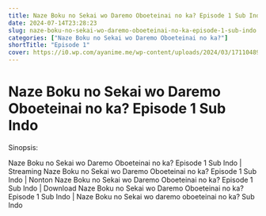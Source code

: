 ```yaml
---
title: Naze Boku no Sekai wo Daremo Oboeteinai no ka? Episode 1 Sub Indo
date: 2024-07-14T23:28:23
slug: naze-boku-no-sekai-wo-daremo-oboeteinai-no-ka-episode-1-sub-indo
categories: ["Naze Boku no Sekai wo Daremo Oboeteinai no ka?"]
shortTitle: "Episode 1"
cover: https://i0.wp.com/ayanime.me/wp-content/uploads/2024/03/1711048943-4283-140984.jpg
---
```


# Naze Boku no Sekai wo Daremo Oboeteinai no ka? Episode 1 Sub Indo

<iframe-loader iframe-src1="https://play.ayanime.me/include/fluidplayer/fluidplayer.php?VideoSrc1=https%3A%2F%2Fdrive.google.com%2Ffile%2Fd%2F1wT_WwZTx9gnaZOL0QTTixn7lVnLEtpmb%2Fview%3Fusp%3Ddrive_link&VideoType1=video%2Fmp4&VideoQuality1=480p&VideoSrc2=https%3A%2F%2Fdrive.google.com%2Ffile%2Fd%2F1j26ZPOXctn8vMAIj9kxBGFBvj2VB0KNP%2Fview%3Fusp%3Ddrive_link&VideoType2=video%2Fmp4&VideoQuality2=720p&VideoSrc3=https%3A%2F%2Fdrive.google.com%2Ffile%2Fd%2F1lO4UpKJnfL4kKV3iPhlZlO8mR7-WCyAI%2Fview%3Fusp%3Ddrive_link&VideoType3=video%2Fmp4&VideoQuality3=1080p&VideoSrc4=&VideoType4=&VideoQuality4=&VideoPoster=&VideoTrack1=&kind1=&srclang1=&label1=&default1=&VideoTrack2=&kind2=&srclang2=&label2=&default2=&player=fluid+player&server=Drive+API&api=&width=100%25&height=900px" iframe-src2="https://drive.google.com/file/d/1lO4UpKJnfL4kKV3iPhlZlO8mR7-WCyAI/preview"></iframe-loader>

Sinopsis:
<p>Naze Boku no Sekai wo Daremo Oboeteinai no ka? Episode 1 Sub Indo | Streaming Naze Boku no Sekai wo Daremo Oboeteinai no ka? Episode 1 Sub Indo | Nonton Naze Boku no Sekai wo Daremo Oboeteinai no ka? Episode 1 Sub Indo | Download Naze Boku no Sekai wo Daremo Oboeteinai no ka? Episode 1 Sub Indo | Naze Boku no Sekai wo daremo oboeteinai no ka? Sub Indo</p>

